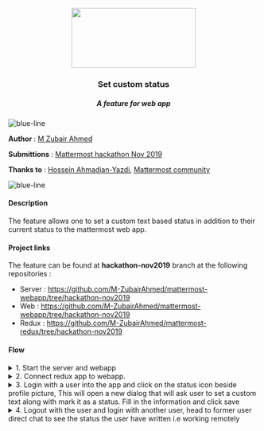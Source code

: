 <p align="center">
  <img src="https://user-images.githubusercontent.com/17708702/69645282-d6cd4080-105d-11ea-95e2-d70260345ae1.png" width="250" height="120" />
  <h3 align="center">Set custom status</h3>
  <h5 align="center"><i>A feature for web app</i></h5>
</p>

![blue-line](https://i.imgur.com/cETzBqq.png)

**Author** : [M Zubair Ahmed](https://github.com/M-ZubairAhmed)

**Submittions** : [Mattermost hackathon Nov 2019](https://github.com/mattermost/mattermost-hackathon-nov2019)

**Thanks to** : [Hossein Ahmadian-Yazdi](https://github.com/hahmadia), [Mattermost community](https://community.mattermost.com/login)

![blue-line](https://i.imgur.com/cETzBqq.png)

#### Description
The feature allows one to set a custom text based status in addition to their current status to the mattermost web app.

#### Project links
The feature can be found at **hackathon-nov2019** branch at the following repositories :
- Server : https://github.com/M-ZubairAhmed/mattermost-webapp/tree/hackathon-nov2019
- Web : https://github.com/M-ZubairAhmed/mattermost-webapp/tree/hackathon-nov2019
- Redux : https://github.com/M-ZubairAhmed/mattermost-redux/tree/hackathon-nov2019


#### Flow

<details><summary>1. Start the server and webapp</summary>
<p>
  
Server

```bash
make run-server
```
App

```bash
make run
```
</p>
</details>

<details><summary>2. Connect redux app to webapp.</summary>
<p>

```bash

npm run dev

```

</p>

</details>


<details><summary>3. Login with a user into the app and click on the status icon beside profile picture, This will open a new dialog that will ask user to set a custom text along with mark it as a status. Fill in the information and click save</summary>



<p>



  

  ![Peek 2019-11-26 21-03](https://user-images.githubusercontent.com/17708702/69648051-7db3db80-1062-11ea-8a88-6500fb018442.gif)



</p>







</details>

<details><summary>4. Logout with the user and login with another user, head to former user direct chat to see the status the user have written i.e working remotely</summary>



<p>



  

  ![Peek 2019-11-26 20-55](https://user-images.githubusercontent.com/17708702/69647292-1f3a2d80-1061-11ea-9fea-8108bf9778ea.gif)





</p>







</details>





